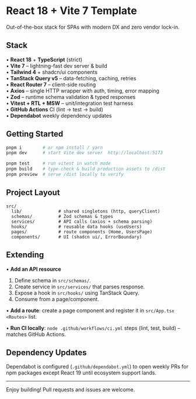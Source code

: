 # React 18 + Vite 7 Template

Out-of-the-box stack for SPAs with modern DX and zero vendor lock-in.

## Stack

• **React 18** + **TypeScript** (strict)  
• **Vite 7** – lightning-fast dev server & build  
• **Tailwind 4** + shadcn/ui components  
• **TanStack Query v5** – data-fetching, caching, retries  
• **React Router 7** – client-side routing  
• **Axios** – single HTTP wrapper with auth, timing, error mapping  
• **Zod** – runtime schema validation & typed responses  
• **Vitest + RTL + MSW** – unit/integration test harness  
• **GitHub Actions** CI (lint → test → build)  
• **Dependabot** weekly dependency updates

## Getting Started

```bash
pnpm i        # or npm install / yarn
pnpm dev      # start Vite dev server  http://localhost:5173

pnpm test     # run vitest in watch mode
pnpm build    # type-check & build production assets to /dist
pnpm preview  # serve /dist locally to verify
```

## Project Layout

```
src/
  lib/              # shared singletons (http, queryClient)
  schemas/          # Zod schemas & types
  services/         # API calls (axios + schema parsing)
  hooks/            # reusable data hooks (useUsers)
  pages/            # route components (Home, UsersPage)
  components/       # UI (shadcn ui/, ErrorBoundary)
```

## Extending

• **Add an API resource**

1. Define schema in `src/schemas/`.
2. Create service in `src/services/` that parses response.
3. Expose a hook in `src/hooks/` using TanStack Query.
4. Consume from a page/component.

• **Add a route**: create a page component and register it in `src/App.tsx` `<Routes>` list.

• **Run CI locally**: `node .github/workflows/ci.yml` steps (lint, test, build) – matches GitHub Actions.

## Dependency Updates

Dependabot is configured (`.github/dependabot.yml`) to open weekly PRs for npm packages except React 19 until ecosystem support lands.

---

Enjoy building! Pull requests and issues are welcome.
